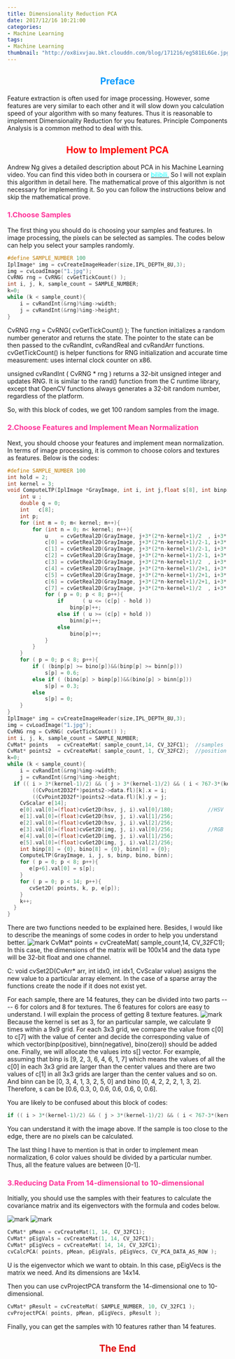 ```yaml
---
title: Dimensionality Reduction PCA
date: 2017/12/16 10:21:00
categories:
- Machine Learning
tags:
- Machine Learning
thumbnail: "http://ox8ixvjau.bkt.clouddn.com/blog/171216/eg581EL6Ge.jpg"
---
```

## <font color=#0099ff><center> Preface </center></font> ##
Feature extraction is often used for image processing. However, some features are very similar to each other and it will slow down you calculation speed of your algorithm with so many features. Thus it is reasonable to implement Dimensionality Reduction for you features. Principle Components Analysis is a common method to deal with this.

## <font color=red><center> How to Implement PCA </center></font> ##
Andrew Ng gives a detailed description about PCA in his Machine Learning video. You can find this video both in coursera or [<font color=cyan>bilibili.</font>](https://www.bilibili.com/video/av9912938/?from=search&seid=8069802497216456143#page=84) So I will not explain this algorithm in detail here. The mathematical prove of this algorithm is not necessary for implementing it. So you can follow the instructions below and skip the mathematical prove.
### <font color= #ff3399 >1.Choose Samples</font> ###
The first thing you should do is choosing your samples and features. In image processing, the pixels can be selected as samples. The codes below can help you select your samples randomly.
```cpp
#define SAMPLE_NUMBER 100
IplImage* img = cvCreateImageHeader(size,IPL_DEPTH_8U,3);
img = cvLoadImage("1.jpg");
CvRNG rng = CvRNG( cvGetTickCount() );
int i, j, k, sample_count = SAMPLE_NUMBER;
k=0;
while (k < sample_count){												
	i = cvRandInt(&rng)%img->width;
	j = cvRandInt(&rng)%img->height;
}
```
CvRNG rng = CvRNG( cvGetTickCount() ); The function initializes a random number generator and returns the state.  The pointer to the state can be then passed to the cvRandInt, cvRandReal and cvRandArr functions. cvGetTickCount() is helper functions for RNG initialization and accurate time measurement: uses internal clock counter on x86.

unsigned cvRandInt	(	CvRNG * 	rng	) returns a 32-bit unsigned integer and updates RNG. It is similar to the rand() function from the C runtime library, except that OpenCV functions always generates a 32-bit random number, regardless of the platform.

So, with this block of codes, we get 100 random samples from the image.
### <font color= #ff3399 >2.Choose Features and Implement Mean Normalization</font> ###
Next, you should choose your features and implement mean normalization. In terms of image processing, it is common to choose colors and textures as features. Below is the codes:
```cpp
#define SAMPLE_NUMBER 100
int hold = 2;
int kernel = 3;
void ComputeLTP(IplImage *GrayImage, int i, int j,float s[8], int binp[8],int bino[8],int binn[8]){
	int u ;
	double q = 0;
	int   c[8];
	int p;
	for (int m = 0; m< kernel; m++){
		for (int n = 0; n< kernel; n++){
			u    = cvGetReal2D(GrayImage, j+3*(2*n-kernel+1)/2  , i+3*(2*m-kernel+1)/2  );
			c[0] = cvGetReal2D(GrayImage, j+3*(2*n-kernel+1)/2-1, i+3*(2*m-kernel+1)/2-1);
			c[1] = cvGetReal2D(GrayImage, j+3*(2*n-kernel+1)/2-1, i+3*(2*m-kernel+1)/2  );
			c[2] = cvGetReal2D(GrayImage, j+3*(2*n-kernel+1)/2-1, i+3*(2*m-kernel+1)/2+1);
			c[3] = cvGetReal2D(GrayImage, j+3*(2*n-kernel+1)/2  , i+3*(2*m-kernel+1)/2+1);
			c[4] = cvGetReal2D(GrayImage, j+3*(2*n-kernel+1)/2+1, i+3*(2*m-kernel+1)/2+1);
			c[5] = cvGetReal2D(GrayImage, j+3*(2*n-kernel+1)/2+1, i+3*(2*m-kernel+1)/2  );
			c[6] = cvGetReal2D(GrayImage, j+3*(2*n-kernel+1)/2+1, i+3*(2*m-kernel+1)/2-1);
			c[7] = cvGetReal2D(GrayImage, j+3*(2*n-kernel+1)/2  , i+3*(2*m-kernel+1)/2-1);
			for ( p = 0; p < 8; p++){
				if		( u <= (c[p] - hold ))
					binp[p]++;
				else if ( u >= (c[p] + hold ))
					binn[p]++;
				else
					bino[p]++;
			}
		}
	}
	for ( p = 0; p < 8; p++){
		if ( (binp[p] >= bino[p])&&(binp[p] >= binn[p]))
			s[p] = 0.6;
		else if ( (bino[p] > binp[p])&&(bino[p] > binn[p]))
			s[p] = 0.3;
		else
			s[p] = 0;
	}
}
IplImage* img = cvCreateImageHeader(size,IPL_DEPTH_8U,3);
img = cvLoadImage("1.jpg");
CvRNG rng = CvRNG( cvGetTickCount() );
int i, j, k, sample_count = SAMPLE_NUMBER;
CvMat* points   = cvCreateMat( sample_count,14, CV_32FC1);	//samples
CvMat* points2  = cvCreateMat( sample_count, 1, CV_32FC2);  //position information
k=0;
while (k < sample_count){												
	i = cvRandInt(&rng)%img->width;
	j = cvRandInt(&rng)%img->height;
  if (( i > 3*(kernel-1)/2) && ( j > 3*(kernel-1)/2) && ( i < 767-3*(kernel-1)/2) && ( j < 575-3*(kernel-1)/2)){
		((CvPoint2D32f*)points2->data.fl)[k].x = i;
		((CvPoint2D32f*)points2->data.fl)[k].y = j;
    CvScalar e[14];
    e[0].val[0]=(float)cvGet2D(hsv, j, i).val[0]/180;			//HSV
    e[1].val[0]=(float)cvGet2D(hsv, j, i).val[1]/256;
    e[2].val[0]=(float)cvGet2D(hsv, j, i).val[2]/256;
    e[3].val[0]=(float)cvGet2D(img, j, i).val[0]/256;			//RGB
    e[4].val[0]=(float)cvGet2D(img, j, i).val[1]/256;
    e[5].val[0]=(float)cvGet2D(img, j, i).val[2]/256;
    int binp[8] = {0}, bino[8] = {0}, binn[8] = {0};
    ComputeLTP(GrayImage, i, j, s, binp, bino, binn);
    for ( p = 0; p < 8; p++){
  	   e[p+6].val[0] = s[p];
    }
    for ( p = 0; p < 14; p++){
  	   cvSet2D( points, k, p, e[p]);
    }
    k++;
  }
}
```
There are two functions needed to be explained here. Besides, I would like to describe the meanings of some codes in order to help you understand better.
![mark](http://ox8ixvjau.bkt.clouddn.com/blog/171216/a26EiD46A2.png?imageslim)
CvMat* points = cvCreateMat( sample_count,14, CV_32FC1); In this case, the dimensions of the matrix will be 100x14 and the data type will be 32-bit float and one channel.

C: void cvSet2D(CvArr* arr, int idx0, int idx1, CvScalar value)  assigns the new value to a particular array element. In the case of a sparse array the functions create the node if it does not exist yet.

For each sample, there are 14 features, they can be divided into two parts ---- 6 for colors and 8 for textures. The 6 features for colors are easy to understand. I will explain the process of getting 8 texture features.
![mark](http://ox8ixvjau.bkt.clouddn.com/blog/171216/EmKjcE8igk.png?imageslim)
Because the kernel is set as 3, for an particular sample, we calculate 9 times within a 9x9 grid. For each 3x3 grid, we compare the value from c[0] to c[7] with the value of center and decide the corresponding value of which vector(binp(positive), binn(negative), bino(zero)) should be added one. Finally, we will allocate the values into s[] vector. For example, assuming that binp is [9, 2, 3, 6, 4, 6, 1, 7] which means the values of all the c[0] in each 3x3 grid are larger than the center values and there are two values of c[1] in all 3x3 grids are larger than the center values and so on. And binn can be [0, 3, 4, 1, 3, 2, 5, 0] and bino [0, 4, 2, 2, 2, 1, 3, 2]. Therefore, s can be [0.6, 0.3, 0, 0.6, 0.6, 0.6, 0, 0.6].

You are likely to be confused about this block of codes:
```cpp
if (( i > 3*(kernel-1)/2) && ( j > 3*(kernel-1)/2) && ( i < 767-3*(kernel-1)/2) && ( j < 575-3*(kernel-1)/2))
```
You can understand it with the image above. If the sample is too close to the edge, there are no pixels can be calculated.

The last thing I have to mention is that in order to implement mean normalization, 6 color values should be divided by a particular number. Thus, all the feature values are between [0-1].

### <font color= #ff3399 >3.Reducing Data From 14-dimensional to 10-dimensional</font> ###
Initially, you should use the samples with their features to calculate the covariance matrix and its eigenvectors with the formula and codes below.

![mark](http://ox8ixvjau.bkt.clouddn.com/blog/171216/01k788f3iA.png?imageslim)
![mark](http://ox8ixvjau.bkt.clouddn.com/blog/171216/9gEHgEkcfe.png?imageslim)

```cpp
CvMat* pMean = cvCreateMat(1, 14, CV_32FC1);
CvMat* pEigVals = cvCreateMat(1, 14, CV_32FC1);
CvMat* pEigVecs = cvCreateMat( 14, 14, CV_32FC1);
cvCalcPCA( points, pMean, pEigVals, pEigVecs, CV_PCA_DATA_AS_ROW );
```
U is the eigenvector which we want to obtain. In this case, pEigVecs is the matrix we need. And its dimensions are 14x14.

Then you can use cvProjectPCA transform the 14-dimensional one to 10-dimensional.
```cpp
CvMat* pResult = cvCreateMat( SAMPLE_NUMBER, 10, CV_32FC1 );
cvProjectPCA( points, pMean, pEigVecs, pResult );
```
Finally, you can get the samples with 10 features rather than 14 features.
## <font color=yellowish><center>The End</center> ##
